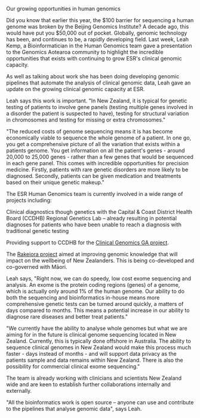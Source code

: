 Our growing opportunities in human genomics

​Did you know that earlier this year, the $100 barrier for sequencing a human genome was broken by the Beijing Genomics Institute?  A decade ago, this would have put you $50,000 out of pocket. Globally, genomic technology has been, and continues to be, a rapidly developing field. Last week, Leah Kemp, a Bioinformatician in the Human Genomics team gave a presentation to the Genomics Aotearoa community to highlight the incredible opportunities that exists with continuing to grow ESR's clinical genomic capacity.

As well as talking about work she has been doing developing genomic pipelines that automate the analysis of clinical genomic data, Leah gave an update on the growing clinical genomic capacity at ESR.

Leah says this work is important. "In New Zealand, it is typical for genetic testing of patients to involve gene panels (testing multiple genes involved in a disorder the patient is suspected to have), testing for structural variation in chromosomes and testing for missing or extra chromosomes."

"The reduced costs of genome sequencing means it is has become economically viable to sequence the whole genome of a patient. In one go, you get a comprehensive picture of all the variation that exists within a patients genome. You get information on all the patient's genes - around 20,000 to 25,000 genes - rather than a few genes that would be sequenced in each gene panel. This comes with incredible opportunities for precision medicine. Firstly, patients with rare genetic disorders are more likely to be diagnosed. Secondly, patients can be given medication and treatments based on their unique genetic makeup."

The ESR Human Genomics team is currently involved in a wide range of projects including:

Clinical diagnostics though genetics with the Capital & Coast District Health Board (CCDHB) Regional Genetics Lab – already resulting in potential diagnoses for patients who have been unable to reach a diagnosis with traditional genetic testing

Providing support to CCDHB for the [Clinical Genomics GA project](https://www.genomics-aotearoa.org.nz/projects/clinical-genomics).

The [Rakeiora project](https://www.genomics-aotearoa.org.nz/projects/rakeiora-pathfinder-genomic-medicine) aimed at improving genomic knowledge that will impact on the wellbeing of New Zealanders. This is being co-developed and co-governed with Māori.

Leah says, "Right now, we can do speedy, low cost exome sequencing and analysis. An exome is the protein coding regions (genes) of a genome, which is actually only around 1% of the human genome.  Our ability to do both the sequencing and bioinformatics in-house means more comprehensive genetic tests can be turned around quickly, a matters of days compared to months. This means a potential increase in our ability to diagnose rare diseases and better treat patients."

"We currently have the ability to analyse whole genomes but what we are aiming for in the future is clinical genome sequencing located in New Zealand. Currently, this is typically done offshore in Australia. The ability to sequence clinical genomes in New Zealand would make this process much faster - days instead of months - and will support data privacy as the patients sample and data remains within New Zealand. There is also the possibility for commercial clinical exome sequencing."

The team is already working with clinicians and scientists New Zealand wide and are keen to establish further collaborations internally and externally.

"All the bioinformatics work is open source – anyone can use and contribute to the pipelines that analyse genomic data", says Leah.